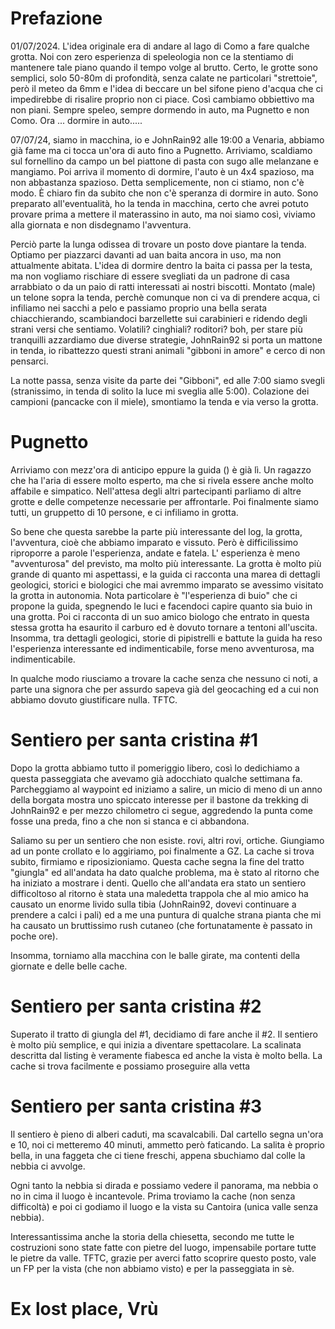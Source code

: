 # Prefazione
01/07/2024. L'idea originale era di andare al lago di Como a fare qualche grotta. Noi con zero esperienza di speleologia non ce la stentiamo di mantenere tale piano quando il tempo volge al brutto. Certo, le grotte sono semplici, solo 50-80m di profondità, senza calate ne particolari "strettoie", però il meteo da 6mm e l'idea di beccare un bel sifone pieno d'acqua che ci impedirebbe di risalire proprio non ci piace.
Così cambiamo obbiettivo ma non piani. Sempre speleo, sempre dormendo in auto, ma Pugnetto e non Como.
Ora ... dormire in auto.....

07/07/24, siamo in macchina, io e JohnRain92 alle 19:00 a Venaria, abbiamo già fame ma ci tocca un'ora di auto fino a Pugnetto. Arriviamo, scaldiamo sul fornellino da campo un bel piattone di pasta con sugo alle melanzane e mangiamo.
Poi arriva il momento di dormire, l'auto è un 4x4 spazioso, ma non abbastanza spazioso.
Detta semplicemente, non ci stiamo, non c'è modo. È chiaro fin da subito che non c'è speranza di dormire in auto.
Sono preparato all'eventualità, ho la tenda in macchina, certo che avrei potuto provare prima a mettere il materassino in auto, ma noi siamo così, viviamo alla giornata e non disdegnamo l'avventura.

Perciò parte la lunga odissea di trovare un posto dove piantare la tenda.
Optiamo per piazzarci davanti ad uan baita ancora in uso, ma non attualmente abitata. L'idea di dormire dentro la baita ci passa per la testa, ma non vogliamo rischiare di essere svegliati da un padrone di casa arrabbiato o da un paio di ratti interessati ai nostri biscotti.
Montato (male) un telone sopra la tenda, perchè comunque non ci va di prendere acqua, ci infiliamo nei sacchi a pelo e passiamo proprio una bella serata chiacchierando, scambiandoci barzellette sui carabinieri e ridendo degli strani versi che sentiamo.
Volatili? cinghiali? roditori? boh, per stare più tranquilli azzardiamo due diverse strategie, JohnRain92 si porta un mattone in tenda, io ribattezzo questi strani animali "gibboni in amore" e cerco di non pensarci.

La notte passa, senza visite da parte dei "Gibboni", ed alle 7:00 siamo svegli (stranissimo, in tenda di solito la luce mi sveglia alle 5:00). Colazione dei campioni (pancacke con il miele), smontiamo la tenda e via verso la grotta.

# Pugnetto
Arriviamo con mezz'ora di anticipo eppure la guida () è già lì. Un ragazzo che ha l'aria di essere molto esperto, ma che si rivela essere anche molto affabile e simpatico. Nell'attesa degli altri partecipanti parliamo di altre grotte e delle competenze necessarie per affrontarle.
Poi finalmente siamo tutti, un gruppetto di 10 persone, e ci infiliamo in grotta.

So bene che questa sarebbe la parte più interessante del log, la grotta, l'avventura, cioè che abbiamo imparato e vissuto. Però è difficilissimo riproporre a parole l'esperienza, andate e fatela.
L' esperienza è meno "avventurosa" del previsto, ma molto più interessante. La grotta è molto più grande di quanto mi aspettassi, e la guida ci racconta una marea di dettagli geologici, storici e biologici che mai avremmo imparato se avessimo visitato la grotta in autonomia.
Nota particolare è "l'esperienza di buio" che ci propone la guida, spegnendo le luci e facendoci capire quanto sia buio in una grotta. Poi ci racconta di un suo amico biologo che entrato in questa stessa grotta ha esaurito il carburo ed è dovuto tornare a tentoni all'uscita.
Insomma, tra dettagli geologici, storie di pipistrelli e battute la guida ha reso l'esperienza interessante ed indimenticabile, forse meno avventurosa, ma indimenticabile.

In qualche modo riusciamo a trovare la cache senza che nessuno ci noti, a parte una signora che per assurdo sapeva già del geocaching ed a cui non abbiamo dovuto giustificare nulla. TFTC.

# Sentiero per santa cristina #1
Dopo la grotta abbiamo tutto il pomeriggio libero, così lo dedichiamo a questa passeggiata che avevamo già adocchiato qualche settimana fa.
Parcheggiamo al waypoint ed iniziamo a salire, un micio di meno di un anno della borgata mostra uno spiccato interesse per il bastone da trekking di JohnRain92 e per mezzo chilometro ci segue, aggredendo la punta come fosse una preda, fino a che non si stanca e ci abbandona.

Saliamo su per un sentiero che non esiste. rovi, altri rovi, ortiche.
Giungiamo ad un ponte crollato e lo aggiriamo, poi finalmente a GZ. La cache si trova subito, firmiamo e riposizioniamo.
Questa cache segna la fine del tratto "giungla" ed all'andata ha dato qualche problema, ma è stato al ritorno che ha iniziato a mostrare i denti.
Quello che all'andata era stato un sentiero difficoltoso al ritorno è stata una maledetta trappola che al mio amico ha causato un enorme livido sulla tibia (JohnRain92, dovevi continuare a prendere a calci i pali) ed a me una puntura di qualche strana pianta che mi ha causato un bruttissimo rush cutaneo (che fortunatamente è passato in poche ore).

Insomma, torniamo alla macchina con le balle girate, ma contenti della giornate e delle belle cache.

# Sentiero per santa cristina #2
Superato il tratto di giungla del #1, decidiamo di fare anche il #2. Il sentiero è molto più semplice, e qui inizia a diventare spettacolare. La scalinata descritta dal listing è veramente fiabesca ed anche la vista è molto bella.
La cache si trova facilmente e possiamo proseguire alla vetta

# Sentiero per santa cristina #3
Il sentiero è pieno di alberi caduti, ma scavalcabili.
Dal cartello segna un'ora e 10, noi ci metteremo 40 minuti, ammetto però faticando.
La salita è proprio bella, in una faggeta che ci tiene freschi, appena sbuchiamo dal colle la nebbia ci avvolge.

Ogni tanto la nebbia si dirada e possiamo vedere il panorama, ma nebbia o no in cima il luogo è incantevole.
Prima troviamo la cache (non senza difficoltà) e poi ci godiamo il luogo e la vista su Cantoira (unica valle senza nebbia).

Interessantissima anche la storia della chiesetta, secondo me tutte le costruzioni sono state fatte con pietre del luogo, impensabile portare tutte le pietre da valle.
TFTC, grazie per averci fatto scoprire questo posto, vale un FP per la vista (che non abbiamo visto) e per la passeggiata in sè.

# Ex lost place, Vrù
